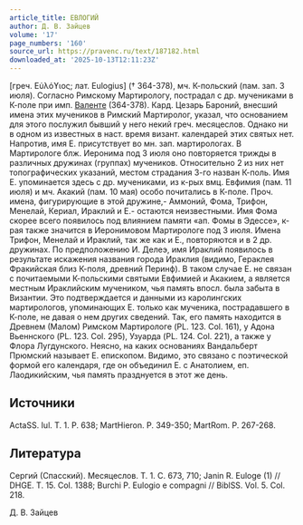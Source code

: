 ```yaml
---
article_title: ЕВЛОГИЙ
author: Д. В. Зайцев
volume: '17'
page_numbers: '160'
source_url: https://pravenc.ru/text/187182.html
downloaded_at: '2025-10-13T12:11:23Z'
---
```


[греч. Εὐλόϒιος; лат. Eulogius] († 364-378), мч. К-польский (пам. зап. 3 июля). Согласно Римскому Мартирологу, пострадал с др. мучениками в К-поле при имп. [Валенте](https://pravenc.ru/text/Валенте.html) (364-378). Кард. Цезарь Бароний, внесший имена этих мучеников в Римский Мартиролог, указал, что основанием для этого послужил бывший у него некий греч. месяцеслов. Однако ни в одном из известных в наст. время визант. календарей этих святых нет. Напротив, имя Е. присутствует во мн. зап. мартирологах. В Мартирологе блж. Иеронима под 3 июля оно повторяется трижды в различных дружинах (группах) мучеников. Относительно 2 из них нет топографических указаний, местом страдания 3-го назван К-поль. Имя Е. упоминается здесь с др. мучениками, из к-рых вмц. Евфимия (пам. 11 июля) и мч. Акакий (пам. 10 мая) особо почитались в К-поле. Проч. имена, фигурирующие в этой дружине,- Аммоний, Фома, Трифон, Менелай, Кериал, Ираклий и Е.- остаются неизвестными. Имя Фома скорее всего появилось под влиянием памяти «ап. Фомы в Эдессе», к-рая также значится в Иеронимовом Мартирологе под 3 июля. Имена Трифон, Менелай и Ираклий, так же как и Е., повторяются и в 2 др. дружинах. По предположению И. Делеэ, имя Ираклий появилось в результате искажения названия города Ираклия (видимо, Гераклея Фракийская близ К-поля, древний Перинф). В таком случае Е. не связан с почитаемыми К-польскими святыми Евфимией и Акакием, а является местным Ираклийским мучеником, чья память впосл. была забыта в Византии. Это подтверждается и данными из каролингских мартирологов, упоминающих Е. только как мученика, пострадавшего в К-поле, не давая о нем других сведений. Так, его память находится в Древнем (Малом) Римском Мартирологе (PL. 123. Col. 161), у Адона Вьеннского (PL. 123. Col. 295), Узуарда (PL. 124. Col. 221), а также у Флора Лугдунского. Неясно, на каких основаниях Вандальберт Прюмский называет Е. епископом. Видимо, это связано с поэтической формой его календаря, где он объединил Е. с Анатолием, еп. Лаодикийским, чья память празднуется в этот же день.

## Источники

ActaSS. Iul. T. 1. P. 638; MartHieron. P. 349-350; MartRom. P. 267-268.

## Литература

Сергий (Спасский). Месяцеслов. Т. 1. C. 673, 710; Janin R. Euloge (1) // DHGE. T. 15. Col. 1388; Burchi P. Eulogio e compagni // BiblSS. Vol. 5. Col. 218.

Д. В. Зайцев
